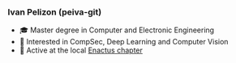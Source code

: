 ### Ivan Pelizon (peiva-git)

- 🎓 Master degree in Computer and Electronic Engineering
- 🤖 Interested in CompSec, Deep Learning and Computer Vision
- 🌟 Active at the local [Enactus chapter](https://enactusunits.it/)
